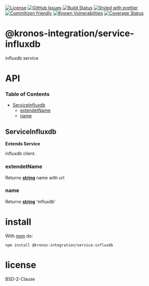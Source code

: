 [![License](https://img.shields.io/badge/License-0BSD-blue.svg)](https://spdx.org/licenses/0BSD.html)
[![GitHub Issues](https://img.shields.io/github/issues/Kronos-Integration/service-influxdb.svg?style=flat-square)](https://github.com/Kronos-Integration/service-influxdb/issues)
[![Build Status](https://img.shields.io/endpoint.svg?url=https%3A%2F%2Factions-badge.atrox.dev%2FKronos-Integration%2Fservice-influxdb%2Fbadge\&style=flat)](https://actions-badge.atrox.dev/Kronos-Integration/service-influxdb/goto)
[![Styled with prettier](https://img.shields.io/badge/styled_with-prettier-ff69b4.svg)](https://github.com/prettier/prettier)
[![Commitizen friendly](https://img.shields.io/badge/commitizen-friendly-brightgreen.svg)](http://commitizen.github.io/cz-cli/)
[![Known Vulnerabilities](https://snyk.io/test/github/Kronos-Integration/service-influxdb/badge.svg)](https://snyk.io/test/github/Kronos-Integration/service-influxdb)
[![Coverage Status](https://coveralls.io/repos/Kronos-Integration/service-influxdb/badge.svg)](https://coveralls.io/github/Kronos-Integration/service-influxdb)

# @kronos-integration/service-influxdb

influxdb service

# API

<!-- Generated by documentation.js. Update this documentation by updating the source code. -->

### Table of Contents

*   [ServiceInfluxdb](#serviceinfluxdb)
    *   [extendetName](#extendetname)
    *   [name](#name)

## ServiceInfluxdb

**Extends Service**

influxdb client.

### extendetName

Returns **[string](https://developer.mozilla.org/docs/Web/JavaScript/Reference/Global_Objects/String)** name with url

### name

Returns **[string](https://developer.mozilla.org/docs/Web/JavaScript/Reference/Global_Objects/String)** 'influxdb'

# install

With [npm](http://npmjs.org) do:

```shell
npm install @kronos-integration/service-influxdb
```

# license

BSD-2-Clause
